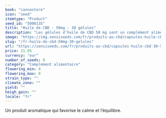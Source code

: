 ```yaml
---
book: "cannastore"
icon: "seed"
itemtype: "Product"
seed_id: "5000135"
title: "Huile de CBD - 50mg - 30 gélules"
description: "Les gélules d’huile de CBD 50 mg sont un complément alimentaire doux et efficace de cannabinol, un composant naturel de la plante Cannabis sativa L. plant."
image: "https://img.sensiseeds.com/fr/produits-au-cbd/capsules-huile-cbd-30-50mg-image.png"
slug: "/fr-huile-de-cbd-50mg-30-gelules"
url: "https://sensiseeds.com/fr/produits-au-cbd/capsules-huile-cbd-30-50mg?a_aid=cannastore"
price: 21.95
currency: "eur"
number_of_seeds: 0
category: "Complément alimentaire"
flowering_min: 0
flowering_max: 0
strain_type: ""
climate_zone: ""
yield: ""
heigh_gain: ""
locale: "fr"
---
```

Un produit aromatique qui favorise le calme et l’équilibre.
